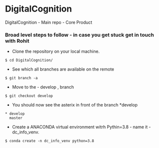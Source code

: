 # DigitalCognition
DigitalCognition - Main repo - Core Product 

### Broad level steps to follow - in case you get stuck get in touch with Rohit 
- Clone the repository on your local machine. 
```
$ cd DigitalCognition/
```
- See which all branches are available on the remote
```
$ git branch -a
```
- Move to the - develop , branch
```
$ git checkout develop
```
- You should now see the asterix in front of the branch *develop 

```
* develop
  master
```

- Create a ANACONDA virtual environment witrh Pythin=3.8 - name it - dc_info_venv. 
```
$ conda create -n dc_info_venv python=3.8
```
